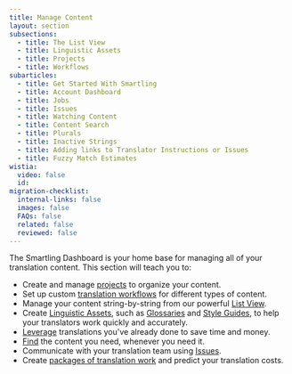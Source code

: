 ```yaml
---
title: Manage Content
layout: section
subsections:
  - title: The List View
  - title: Linguistic Assets
  - title: Projects
  - title: Workflows
subarticles:
  - title: Get Started With Smartling
  - title: Account Dashboard
  - title: Jobs
  - title: Issues
  - title: Watching Content
  - title: Content Search
  - title: Plurals
  - title: Inactive Strings
  - title: Adding links to Translator Instructions or Issues
  - title: Fuzzy Match Estimates
wistia:
  video: false
  id:
migration-checklist:
  internal-links: false
  images: false
  FAQs: false
  related: false
  reviewed: false
---
```



The Smartling Dashboard is your home base for managing all of your translation content. This section will teach you to:

* Create and manage [projects](/support/sections/projects/) to organize your content.
* Set up custom [translation workflows](/support/sections/workflows/) for different types of content.
* Manage your content string-by-string from our powerful [List View](/support/sections/the-list-view/).
* Create [Linguistic Assets](/support/sections/linguistic-assets/), such as [Glossaries](/support/sections/glossaries/) and [Style Guides](/support/articles/style-guides/), to help your translators work quickly and accurately.
* [Leverage](/support/articles/leverage-configuration/) translations you've already done to save time and money.
* [Find](/support/articles/global-search/) the content you need, whenever you need it.
* Communicate with your translation team using [Issues](/support/articles/issues/).
* Create [packages of translation work](/support/articles/jobs/) and predict your translation costs.
